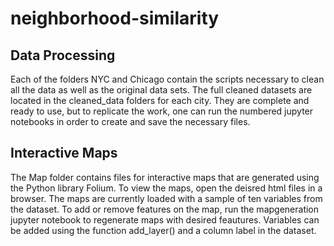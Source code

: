 # neighborhood-similarity

## Data Processing
Each of the folders NYC and Chicago contain the scripts necessary to clean all the data as well as the original data sets. The full cleaned datasets are located in the cleaned_data folders for each city. They are complete and ready to use, but to replicate the work, one can run the numbered jupyter notebooks in order to create and save the necessary files.

## Interactive Maps
The Map folder contains files for interactive maps that are generated using the Python library Folium. To view the maps, open the deisred html files in a browser. The maps are currently loaded with a sample of ten variables from the dataset. To add or remove features on the map, run the mapgeneration jupyter notebook to regenerate maps with desired feautures. Variables can be added using the function add_layer() and a column label in the dataset.

